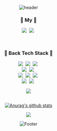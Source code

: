 <div align="center">

![header](https://capsule-render.vercel.app/api?type=waving&color=auto&height=200&section=header&text=Shin%20Hee-Cheol%20&fontSize=50&animation=twinkling)

</div>

<div>
  <h3 align="center"> 🌈 My 🌈 </h3>
  <p align="center">
    <a href="https://crispindeity.github.io/"><img src="https://img.shields.io/badge/Blog-000000?style=flat&logo=GitHub&logoColor=white"/></a>&nbsp
    <a href="https://crispindeitiy.notion.site/896e5e260981456099559c68a67704fd?v=dd4c5220b25d411bafa714f03c862f79"><img src="https://img.shields.io/badge/일일회고-000000?style=flat&logo=Notion&logoColor=white"/></a>&nbsp
  </p>
</div>

</br>

<!-- <img src="https://img.shields.io/badge/${아이콘}-${색상}?style=${뱃지스타일}&logo=${텍스트}&logoColor=${텍스트 색상}"/></a>&nbsp -->
<div>
  <h3 align="center">🍳 Back Tech Stack 🍳</h3>
  <p align="center">
    <img src="https://img.shields.io/badge/JAVA-F53916?style=flat-square&logo=JAVA&logoColor=white"/></a>&nbsp
    <img src="https://img.shields.io/badge/Spring-6DB33F?style=flat-square&logo=Spring&logoColor=white"/></a>&nbsp
    <img src="https://img.shields.io/badge/SpringBoot-6DB33F?style=flat-square&logo=Spring Boot&logoColor=white"/></a>&nbsp
    </br>
    <img src="https://img.shields.io/badge/MySql-E6B91E?style=flat-square&logo=MySql&logoColor=white"/></a>&nbsp
    <img src="https://img.shields.io/badge/Maria-00599C?style=flat-square&logo=mariadb&logoColor=white"/></a>&nbsp
    </br>
    <img src="https://img.shields.io/badge/Docker-DB3552?style=flat-square&logo=Docker&logoColor=white"/></a>&nbsp
    <img src="https://img.shields.io/badge/Amazon_Aws-333664?style=flat-square&logo=amazon-aws&logoColor=white"/></a>&nbsp
    <img src="https://img.shields.io/badge/Git-C71D23?style=flat-square&logo=Git&logoColor=white"/></a>&nbsp
    </br>
    <img src="https://img.shields.io/badge/IntelliJ IDEA-161A36?style=flat-square&logo=IntelliJ IDEA&logoColor=white"/></a>&nbsp
    <img src="https://img.shields.io/badge/GitHub-333664?style=flat-square&logo=GitHub&logoColor=white"/></a>&nbsp
  </p>
</div>

<div align="center" style="text-align:center">

<a href="https://github.com/crispindeity">
    <img align="center" src="https://github-readme-stats.vercel.app/api/top-langs/?username=crispindeity&layout=compact&show_icons=true&show_owner=ture&hide_title=true&theme=nord&hide=Objective%2DC,c,scss,shell,ruby,dart,swift" />
</a>

</div>

</br>

<div align="center">

[![Anurag's github stats](https://github-readme-stats.vercel.app/api?username=crispindeity&show_icons=true&theme=nord)](https://github.com/anuraghazra/github-readme-stats)
  
</div>

<div align="center">
  <a href="https://hits.seeyoufarm.com"><img src="https://hits.seeyoufarm.com/api/count/incr/badge.svg?url=https%3A%2F%2Fgithub.com%2Fgeombong&count_bg=%23CDCCC5&title_bg=%23000000&icon=github.svg&icon_color=%23FFFFFF&title=bong&edge_flat=true"/>
  </a>
</div>

<div align="center">

![Footer](https://capsule-render.vercel.app/api?type=waving&color=auto&height=100&section=footer)

</div>
